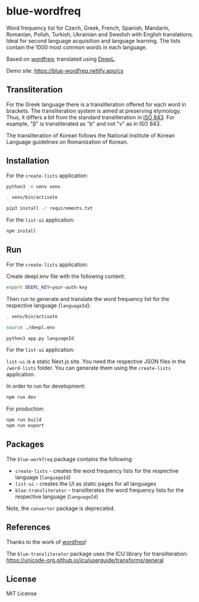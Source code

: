 # blue-wordfreq

Word frequency list for Czech, Greek, French, Spanish, Mandarin, Romanian, Polish, Turkish, Ukrainian and Swedish with English translations.
Ideal for second language acquisition and language learning. The lists contain the 1000 most common words in each language.

Based on [wordfreq](https://github.com/rspeer/wordfreq), translated using [DeepL](https://www.deepl.com/translator).

Demo site: https://blue-wordfreq.netlify.app/cs

## Transliteration

For the Greek language there is a transliteration offered for each word in brackets. The transliteration
system is aimed at preserving etymology. Thus, it differs a bit from the standard transliteration in
[ISO 843](https://en.wikipedia.org/wiki/ISO_843). For example, "β" is transliterated as "b" and not "v" as in ISO 843.

The transliteration of Korean follows the National Institute of Korean Language guidelines on Romanization of Korean.

## Installation

For the `create-lists` application:

```bash
python3 -m venv venv

. venv/bin/activate

pip3 install -r requirements.txt
```

For the `list-ui` application:

```bash
npm install
```

## Run

For the `create-lists` application:

Create deepl.env file with the following content:

```bash
export DEEPL_KEY=your-auth-key
```

Then run to generate and translate the word frequency list for the respective language (`languageId`):

```bash
. venv/bin/activate

source ./deepl.env

python3 app.py languageId
```

For the `list-ui` application:

`list-ui` is a static Next.js site. You need the respective JSON files in the `/word-lists` folder.
You can generate them using the `create-lists` application.

In order to run for development:

```bash
npm run dev
```

For production:

```bash
npm run build
npm run export
```

## Packages

The `blue-workfreq` package contains the following:

- `create-lists` - creates the word frequency lists for the respective language (`languageId`)
- `list-ui` - creates the UI as static pages for all languages
- `blue-transliterator` - transliterates the word frequency lists for the respective language (`languageId`)

Note, the `converter` package is deprecated.

## References

Thanks to the work of [wordfreq](https://github.com/rspeer/wordfreq)!

The `blue-transliterator` package uses the ICU library for transliteration: https://unicode-org.github.io/icu/userguide/transforms/general

## License

MIT License